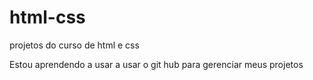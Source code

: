 # html-css
 projetos do curso de html e css

Estou aprendendo a usar a usar o git hub para gerenciar meus projetos 
